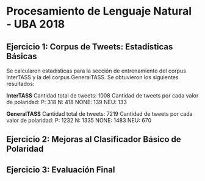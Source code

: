 Procesamiento de Lenguaje Natural - UBA 2018
============================================

Ejercicio 1:  Corpus de Tweets: Estadísticas Básicas
----------------------------------------------------
Se calcularon estadísticas para la sección de entrenamiento del corpus InterTASS y la del corpus GeneralTASS. Se obtuvieron los siguientes resultados:

**InterTASS**
Cantidad total de tweets: 1008
Cantidad de tweets por cada valor de polaridad:
P: 318
N: 418
NONE: 139
NEU: 133

**GeneralTASS**
Cantidad total de tweets: 7219
Cantidad de tweets por cada valor de polaridad:
P: 1232
N: 1335
NONE: 1483
NEU: 670

Ejercicio 2: Mejoras al Clasificador Básico de Polaridad
--------------------------------------------------------

Ejercicio 3: Evaluación Final
-----------------------------


